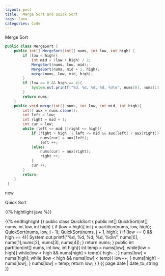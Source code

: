 ```yaml
---
layout: post
title:  Merge Sort and Quick Sort
tags: Java
categories: Code
---
```

Merge Sort

```java
public class MergeSort {
    public int[] MergeSort(int[] nums, int low, int high) {
        if (low < high){
            int mid = (low + high) / 2;
            MergeSort(nums, low, mid);
            MergeSort(nums, mid + 1, high);
            merge(nums, low, mid, high);
        }
        if (low == 0 && high == 4){
            System.out.printf("%d, %d, %d, %d, %d\n", nums[0], nums[1],nums[2], nums[3], nums[4]);
        }
        return nums;
    }
    public void merge(int[] nums, int low, int mid, int high){
        int[] aux = nums.clone();
        int left = low;
        int right = mid + 1;
        int cur = low;
        while (left <= mid ||right <= high){
            if (right > high || left <= mid && aux[left] < aux[right]){
                nums[cur] = aux[left];
                left ++;
            }else{
                nums[cur] = aux[right];
                right ++;
            }
            cur ++;
        }
        return;
    }
 }
```

new

Quick Sort

{{% hightlight java %}}

{{% endhighlight }}
public class QuickSort {
    public int[] QuickSort(int[] nums, int low, int high) {
        if (low < high){
            int j = partition(nums, low, high);
            QuickSort(nums, low, j - 1);
            QuickSort(nums, j + 1, high);
        }
        if (low == 0 && high == 4){
            System.out.printf("%d, %d, %d, %d, %d\n", nums[0], nums[1],nums[2], nums[3], nums[4]);
        }
        return nums;
    }
    public int partition(int[] nums, int low, int high){
        int temp = nums[low];
        while(low < high){
            while(low < high && nums[high] > temp){
                high--;
            }
            nums[low] = nums[high];
            while (low < high && nums[low] < temp){
                low++;
            }
            nums[high] = nums[low];
        }
        nums[low] = temp;
        return low;
    }
}
{{ page.date | date_to_string }}